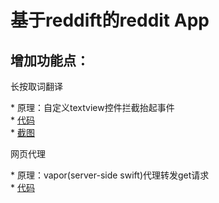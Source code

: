 

# 基于reddift的reddit App 

## 增加功能点：

长按取词翻译  

* 原理：自定义textview控件拦截抬起事件  
* [代码](https://github.com/certainly/UZTextView)  
* [截图](http://i.imgur.com/eECxWm4.gifv)


网页代理 

* 原理：vapor(server-side swift)代理转发get请求    
* [代码](https://github.com/certainly/CustomRedditVaporServer)
  


